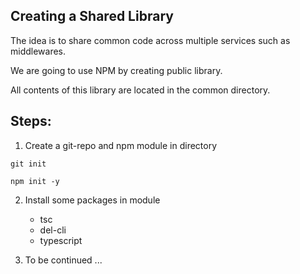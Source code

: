 ## Creating a Shared Library

The idea is to share common code across multiple services such as middlewares.

We are going to use NPM by creating public library.

All contents of this library are located in the common directory.

## Steps:
1. Create a git-repo and npm module in directory
```shell
git init
```
```shell
npm init -y
```
2. Install some packages in module
    * tsc
    * del-cli
    * typescript

3. To be continued ...

